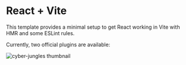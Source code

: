 # React + Vite

This template provides a minimal setup to get React working in Vite with HMR and some ESLint rules.

Currently, two official plugins are available:

![cyber-jungles thumbnail](https://github.com/user-attachments/assets/663e7a19-10b3-4b3c-912a-c1df8493dfa3)
